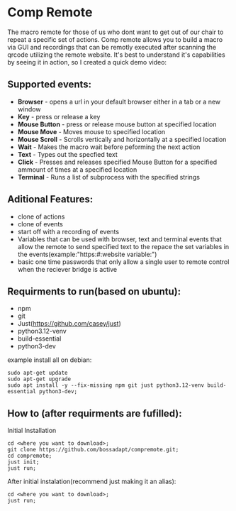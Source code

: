 # Comp Remote

The macro remote for those of us who dont want to get out of our chair to repeat a specific set of actions. Comp remote allows you to build a macro via GUI and recordings that can be remotly executed after scanning the qrcode utilizing the remote website. It's best to understand it's capabilities by seeing it in action, so I created a quick demo video:

## Supported events:

- **Browser** - opens a url in your default browser either in a tab or a new window
- **Key** - press or release a key
- **Mouse Button** - press or release mouse button at specified location
- **Mouse Move** - Moves mouse to specified location
- **Mouse Scroll** - Scrolls vertically and horizontally at a specified location
- **Wait** - Makes the macro wait before peforming the next action
- **Text** - Types out the specfied text
- **Click** - Presses and releases specified Mouse Button for a specified ammount of times at a specified location
- **Terminal** - Runs a list of subprocess with the specified strings

## Aditional Features:

- clone of actions
- clone of events
- start off with a recording of events
- Variables that can be used with browser, text and terminal events that allow the remote to send specified text to the repace the set variables in the events(example:"https:#:website variable:")
- basic one time passwords that only allow a single user to remote control when the reciever bridge is active

## Requirments to run(based on ubuntu):

- npm
- git
- Just(https://github.com/casey/just)
- python3.12-venv
- build-essential
- python3-dev

example install all on debian:

```
sudo apt-get update
sudo apt-get upgrade
sudo apt install -y --fix-missing npm git just python3.12-venv build-essential python3-dev;
```

## How to (after requirments are fufilled):

Initial Installation

```
cd <where you want to download>;
git clone https://github.com/bossadapt/compremote.git;
cd compremote;
just init;
just run;
```

After initial instalation(recommend just making it an alias):

```
cd <where you want to download>;
just run;
```
